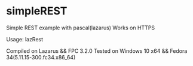 # simpleREST
Simple REST example with pascal(lazarus)
Works on HTTPS

Usage: lazRest <url> <savefile>
  
Compiled on Lazarus && FPC 3.2.0
Tested on Windows 10 x64 && Fedora 34(5.11.15-300.fc34.x86_64)
